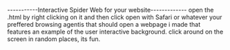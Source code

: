 -----------Interactive Spider Web for your website-------------
open the .html by right clicking on it and then click
open with Safari or whatever your preffered browsing agentis 
that should open a webpage i made  that features an 
example of the user interactive background.
click around on the screen in random places, its fun. 

